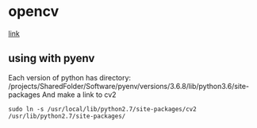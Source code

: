 # opencv

[link](https://linuxize.com/post/how-to-install-opencv-on-centos-7/)

## using with pyenv

Each version of python has directory: /projects/SharedFolder/Software/pyenv/versions/3.6.8/lib/python3.6/site-packages
And make a link to cv2

```
sudo ln -s /usr/local/lib/python2.7/site-packages/cv2  /usr/lib/python2.7/site-packages/
```

